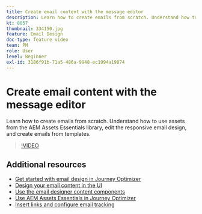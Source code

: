 ```yaml
---
title: Create email content with the message editor
description: Learn how to create emails from scratch. Understand how to use assets from the AEM Assets Essentials library, edit the responsive email design, and create emails from templates.
kt: 8057
thumbnail: 334150.jpg
feature: Email Design
doc-type: feature video
team: PM
role: User
level: Beginner
exl-id: 3186f91b-71a5-486a-9948-ec1994a19874
---
```

# Create email content with the message editor 

Learn how to create emails from scratch. Understand how to use assets from the AEM Assets Essentials library, edit the responsive email design, and create emails from templates. 

>[!VIDEO](https://video.tv.adobe.com/v/334150?quality=12)

## Additional resources

* [Get started with email design in Journey Optimizer](https://experienceleague.adobe.com/docs/journey-optimizer/using/create-messages/email-designer/design-emails.html)
* [Design your email content in the UI](https://experienceleague.adobe.com/docs/journey-optimizer/using/create-messages/email-designer/create-email-content.html)
* [Use the email designer content components](https://experienceleague.adobe.com/docs/journey-optimizer/using/create-messages/email-designer/content-components.html)
* [Use AEM Assets Essentials in Journey Optimizer](https://experienceleague.adobe.com/docs/journey-optimizer/using/create-messages/assets-essentials.html)
* [Insert links and configure email tracking](https://experienceleague.adobe.com/docs/journey-optimizer/using/reporting/message-tracking.html)
